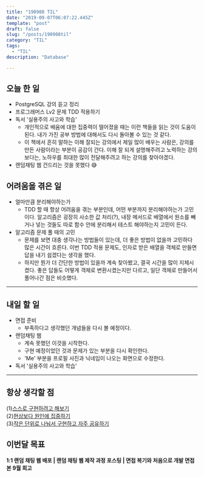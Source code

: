 ```yaml
---
title: "190908 TIL"
date: "2019-09-07T06:07:22.445Z"
template: "post"
draft: false
slug: "/posts/190908til"
category: "TIL"
tags:
  - "TIL"
description: "Database"

---
```


## 오늘 한 일

- PostgreSQL 강의 듣고 정리
- 프로그래머스 Lv2 문제 TDD 적용하기
- 독서 '실용주의 사고와 학습'
  - 개인적으로 배움에 대한 집중력이 떨어졌을 때는 이런 책들을 읽는 것이 도움이 된다. 내가 가진 공부 방법에 대해서도 다시 돌아볼 수 있는 것 같다.
  - 이 책에서 흔히 말하는 이해 잘되는 강의에서 제일 많이 배우는 사람은, 강의를 만든 사람이라는 부분이 공감이 간다. 이해 잘 되게 설명해주려고 노력하는 강의보다는, 노하우를 최대한 많이 전달해주려고 하는 강의를 찾아야겠다.
- 랜덤채팅 웹 건드리는 것을 못했다 😅

## 어려움을 겪은 일

- 얼마만큼 분리해야하는가
  - TDD 할 때 항상 어려움을 겪는 부분인데, 어떤 부분까지 분리해야하는가 고민이다. 알고리즘은 굉장히 사소한 값 처리(?), 내장 메서드로 배열에서 원소를 빼거나 넣는 것들도 따로 함수 안에 분리해서 테스트 해야하는지 고민이 든다.
- 알고리즘 문제 풀 때의 고민
  - 문제를 보면 대충 생각나는 방법들이 있는데, 더 좋은 방법이 없을까 고민하다 많은 시간이 흐른다. 이번 TDD 적용 문제도, 인자로 받은 배열을 객체로 만들면 답을 내기 쉽겠다는 생각을 했다.
  - 하지만 뭔가 더 간단한 방법이 있을까 계속 찾아봤고, 결국 시간을 많이 지체시켰다. 좋은 답들도 어떻게 객체로 변환시켰는지만 다르고, 일단 객체로 만들어서 풀어나간 점은 비슷했다.

---

## 내일 할 일

- 면접 준비
  - 부족하다고 생각했던 개념들을 다시 볼 예정이다.
- 랜덤채팅 웹
  - 계속 못했던 이것을 시작한다.
  - 구현 예정이었던 것과 문제가 있는 부분을 다시 확인한다.
  - 'Me' 부분을 프로필 사진과 닉네임이 나오는 화면으로 수정한다.
- 독서 '실용주의 사고와 학습'

------



## 항상 생각할 점

(1)<u>스스로 구현하려고 해보기</u> <br>(2)<u>현상보다 원인에 집중하기</u> <br>(3)<u>작은 단위로 나눠서 구현하고 자주 공유하기</u>



## 이번달 목표

**1:1 랜덤 채팅 웹 배포 | 랜덤 채팅 웹 제작 과정 포스팅 | 면접 복기와 처음으로 개발 면접 본 9월 회고**

